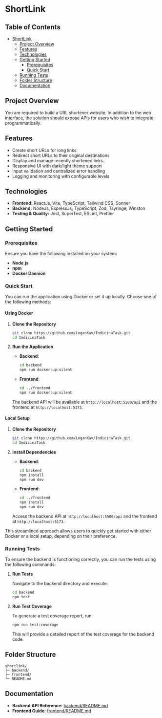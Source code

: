 # ShortLink

## Table of Contents

- [ShortLink](#shortlink)
  - [Project Overview](#project-overview)
  - [Features](#features)
  - [Technologies](#technologies)
  - [Getting Started](#running-the-app)
    - [Prerequisites](#prerequisites)
    - [Quick Start](#quick-start)
  - [Running Tests](#running-tests)
  - [Folder Structure](#folder-structure)
  - [Documentation](#documentation)

## Project Overview

You are required to build a URL shortener website. In addition to the web interface, the solution should expose APIs for users who wish to integrate programmatically.

## Features

- Create short URLs for long links
- Redirect short URLs to their original destinations
- Display and manage recently shortened links
- Responsive UI with dark/light theme support
- Input validation and centralized error handling
- Logging and monitoring with configurable levels

## Technologies

- **Frontend:** ReactJs, Vite, TypeScript, Tailwind CSS, Sonner
- **Backend:** NodeJs, ExpressJs, TypeScript, Zod, Tsyringe, Winston
- **Testing & Quality:** Jest, SuperTest, ESLint, Prettier

## Getting Started

### Prerequisites

Ensure you have the following installed on your system:

- **Node.js**
- **npm**
- **Docker Daemon**

### Quick Start

You can run the application using Docker or set it up locally. Choose one of the following methods:

#### Using Docker

1. **Clone the Repository**

   ```bash
   git clone https://github.com/LoganXav/IndicinaTask.git
   cd IndicinaTask
   ```

2. **Run the Application**

   - **Backend**:

     ```bash
     cd backend
     npm run docker:up:silent
     ```

   - **Frontend**:

     ```bash
     cd ../frontend
     npm run docker:up:silent
     ```

   The backend API will be available at `http://localhost:5500/api` and the frontend at `http://localhost:5173`.

#### Local Setup

1. **Clone the Repository**

   ```bash
   git clone https://github.com/LoganXav/IndicinaTask.git
   cd IndicinaTask
   ```

2. **Install Dependencies**

   - **Backend**:

     ```bash
     cd backend
     npm install
     npm run dev
     ```

   - **Frontend**:

     ```bash
     cd ../frontend
     npm install
     npm run dev
     ```

   Access the backend API at `http://localhost:5500/api` and the frontend at `http://localhost:5173`.

This streamlined approach allows users to quickly get started with either Docker or a local setup, depending on their preference.

### Running Tests

To ensure the backend is functioning correctly, you can run the tests using the following commands:

1. **Run Tests**

   Navigate to the backend directory and execute:

   ```bash
   cd backend
   npm test
   ```

2. **Run Test Coverage**

   To generate a test coverage report, run:

   ```bash
   npm run test:coverage
   ```

   This will provide a detailed report of the test coverage for the backend code.

## Folder Structure

```
shortlink/
├─ backend/
├─ frontend/
└─ README.md
```

## Documentation

- **Backend API Reference:** [backend/README.md](backend/README.md)
- **Frontend Guide:** [frontend/README.md](frontend/README.md)
